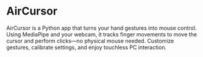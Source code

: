 # AirCursor
AirCursor is a Python app that turns your hand gestures into mouse control. Using MediaPipe and your webcam, it tracks finger movements to move the cursor and perform clicks—no physical mouse needed. Customize gestures, calibrate settings, and enjoy touchless PC interaction.
